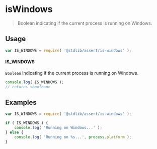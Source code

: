 # isWindows

> Boolean indicating if the current process is running on Windows.

<section class="usage">

## Usage

```javascript
var IS_WINDOWS = require( '@stdlib/assert/is-windows' );
```

#### IS_WINDOWS

`Boolean` indicating if the current process is running on Windows.

```javascript
console.log( IS_WINDOWS );
// returns <boolean>
```

</section>

<!-- /.usage -->

<section class="examples">

## Examples

<!-- eslint no-undef: "error" -->

```javascript
var IS_WINDOWS = require( '@stdlib/assert/is-windows' );

if ( IS_WINDOWS ) {
    console.log( 'Running on Windows...' );
} else {
    console.log( 'Running on %s...', process.platform );
}
```

</section>

<!-- /.examples -->

<section class="links">

</section>

<!-- /.links -->
